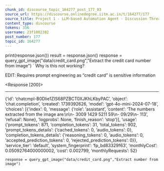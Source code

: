 ```yaml
---
chunk_id: discourse_topic_164277_post_177_03
source_url: https://discourse.onlinedegree.iitm.ac.in/t/164277/177
source_title: Project 1 - LLM-based Automation Agent - Discussion Thread [TDS Jan 2025]
content_type: discourse
tokens: 356
username: 23f1002382
post_number: 177
topic_id: 164277
---
```


 print(response.json())
 result = response.json() 
response = query_gpt_image("data/credit_card.png","Extract the credit card number from image")
`
Why is this not working?

EDIT: Requires prompt engineering as “credit card” is sensitive information

&lt;Response [200]&gt;

---

{‘id’: ‘chatcmpl-B0Dlie1ZIS68PZBCT0XJKhLKbyPAC’, ‘object’: ‘chat.completion’, ‘created’: 1739392626, ‘model’: ‘gpt-4o-mini-2024-07-18’, ‘choices’: [{‘index’: 0, ‘message’: {‘role’: ‘assistant’, ‘content’: ‘The numbers extracted from the image are:\n\n- 3009 1429 5211 59\n- 09/29\n- 113’, ‘refusal’: None}, ‘logprobs’: None, ‘finish_reason’: ‘stop’}], ‘usage’: {‘prompt_tokens’: 871, ‘completion_tokens’: 31, ‘total_tokens’: 902, ‘prompt_tokens_details’: {‘cached_tokens’: 0, ‘audio_tokens’: 0}, ‘completion_tokens_details’: {‘reasoning_tokens’: 0, ‘audio_tokens’: 0, ‘accepted_prediction_tokens’: 0, ‘rejected_prediction_tokens’: 0}}, ‘service_tier’: ‘default’, ‘system_fingerprint’: ‘fp_bd83329f63’, ‘monthlyCost’: 0.05092764000000002, ‘cost’: 0.002799, ‘monthlyRequests’: 52}

`response = query_gpt_image("data/credit_card.png","Extract number from image")
`
